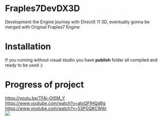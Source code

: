 # Fraples7DevDX3D
Development the Engine journey with DirectX 11 3D, eventually gonna be merged with Original Fraples7 Engine
# Installation
If you running without visual studio you have <b>publish</b> folder all compiled and ready to be used :)
# Progress of project
https://youtu.be/TFAi-Ot5M_Y <br>
https://www.youtube.com/watch?v=atoQFfHQd6g <br>
https://www.youtube.com/watch?v=53PGQKCWjkI <br>
<img src = "https://image.prntscr.com/image/X1E6Erk8T7yVHKV8NmKDQA.png">
